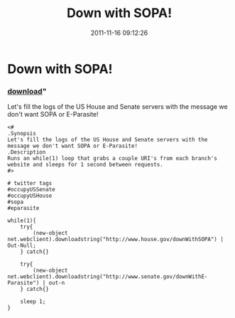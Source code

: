 ﻿---
pid:            3053
parent:         0
children:       
poster:         hotsnoj
title:          Down with SOPA!
date:           2011-11-16 09:12:26
format:         posh
---

# Down with SOPA!

### [download](3053.ps1)"

Let's fill the logs of the US House and Senate servers with the message we don't want SOPA or E-Parasite!

```posh
<#
.Synopsis
Let's fill the logs of the US House and Senate servers with the message we don't want SOPA or E-Parasite!
.Description
Runs an while(1) loop that grabs a couple URI's from each branch's website and sleeps for 1 second between requests.
#>

# twitter tags
#occupyUSSenate
#occupyUSHouse
#sopa
#eparasite

while(1){
    try{
        (new-object net.webclient).downloadstring("http://www.house.gov/downWithSOPA") | Out-Null;
    } catch{}
    
    try{
        (new-object net.webclient).downloadstring("http://www.senate.gov/downWithE-Parasite") | out-n
    } catch{}
    
    sleep 1;
}
```
